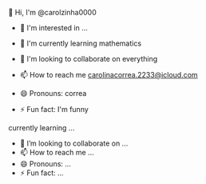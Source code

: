 👋 Hi, I'm @carolzinha0000

- 👀 I'm interested in ...

- 🌱 I'm currently learning mathematics

- 💞️ I'm looking to collaborate on everything

- 📫 How to reach me carolinacorrea.2233@icloud.com

- 😄 Pronouns: correa

- ⚡ Fun fact: I'm funny

<!---
carolzinha0000/carolzinha0000 is a ✨ special ✨ repository because its `README.md` (this file) appears on your GitHub profile.
You can click the Preview link to take a look at your changes.
--->
currently learning ...
- 💞️ I’m looking to collaborate on ...
- 📫 How to reach me ...
- 😄 Pronouns: ...
- ⚡ Fun fact: ...

<!---
carolzinha0000/carolzinha0000 is a ✨ special ✨ repository because its `README.md` (this file) appears on your GitHub profile.
You can click the Preview link to take a look at your changes.
--->
